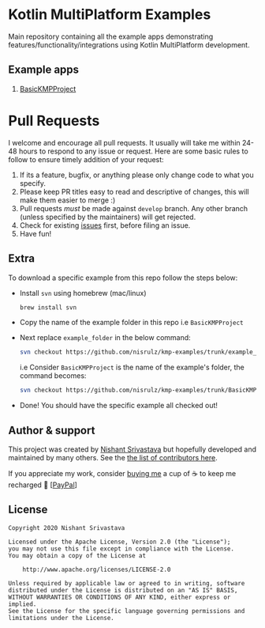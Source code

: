# Kotlin MultiPlatform Examples

Main repository containing all the example apps demonstrating features/functionality/integrations using Kotlin MultiPlatform development.

## Example apps

1. [BasicKMPProject](/BasicKMPProject)

# Pull Requests

I welcome and encourage all pull requests. It usually will take me within 24-48 hours to respond to any issue or request. Here are some basic rules to follow to ensure timely addition of your request:

1. If its a feature, bugfix, or anything please only change code to what you specify.
1. Please keep PR titles easy to read and descriptive of changes, this will make them easier to merge :)
1. Pull requests _must_ be made against `develop` branch. Any other branch (unless specified by the maintainers) will get rejected.
1. Check for existing [issues](https://github.com/nisrulz/kmp-examples/issues) first, before filing an issue.
1. Have fun!

## Extra

To download a specific example from this repo follow the steps below:

- Install `svn` using homebrew (mac/linux)
  ```bash
  brew install svn
  ```
- Copy the name of the example folder in this repo i.e `BasicKMPProject`
- Next replace `example_folder` in the below command:

  ```bash
  svn checkout https://github.com/nisrulz/kmp-examples/trunk/example_folder
  ```

  i.e Consider `BasicKMPProject` is the name of the example's folder, the command becomes:

  ```bash
  svn checkout https://github.com/nisrulz/kmp-examples/trunk/BasicKMPProject
  ```

- Done! You should have the specific example all checked out!

## Author & support

This project was created by [Nishant Srivastava](https://github.com/nisrulz/nisrulz.github.io#nishant-srivastava) but hopefully developed and maintained by many others. See the [the list of contributors here](https://github.com/nisrulz/kmp-examples/graphs/contributors).

If you appreciate my work, consider [buying me](https://www.paypal.me/nisrulz/5usd) a cup of :coffee: to keep me recharged :metal: [[PayPal](https://www.paypal.me/nisrulz/5usd)]

## License

```text
Copyright 2020 Nishant Srivastava

Licensed under the Apache License, Version 2.0 (the "License");
you may not use this file except in compliance with the License.
You may obtain a copy of the License at

    http://www.apache.org/licenses/LICENSE-2.0

Unless required by applicable law or agreed to in writing, software
distributed under the License is distributed on an "AS IS" BASIS,
WITHOUT WARRANTIES OR CONDITIONS OF ANY KIND, either express or implied.
See the License for the specific language governing permissions and
limitations under the License.
```
